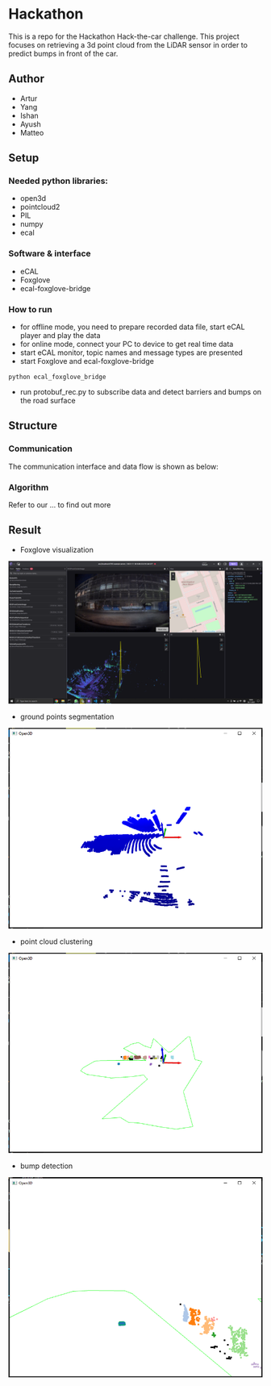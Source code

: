
# Hackathon
This is a repo for the Hackathon Hack-the-car challenge. This project focuses on retrieving a 3d point cloud from the LiDAR sensor in order to predict bumps in front of the car.

## Author
* Artur
* Yang
* Ishan
* Ayush
* Matteo

## Setup
### Needed python libraries:
* open3d
* pointcloud2
* PIL
* numpy
* ecal

### Software & interface
* eCAL
* Foxglove
* ecal-foxglove-bridge

### How to run
* for offline mode, you need to prepare recorded data file, start eCAL player and play the data
* for online mode, connect your PC to device to get real time data
* start eCAL monitor, topic names and message types are presented
* start Foxglove and ecal-foxglove-bridge
```shell
python ecal_foxglove_bridge
```
* run protobuf_rec.py to subscribe data and detect barriers and bumps on the road surface

## Structure
### Communication
The communication interface and data flow is shown as below:


### Algorithm
Refer to our ... to find out more


## Result
* Foxglove visualization

<div style="align-content: center">
    <img src="img/foxglove_window.png" alt="foxglove_window">
</div>

* ground points segmentation

<div style="align-content: center">
    <img src="img/1st_ground.png" alt="foxglove_window">
</div>

* point cloud clustering

<div style="align-content: center">
    <img src="img/1st_res.png" alt="foxglove_window">
</div>

* bump detection

<div style="align-content: center">
    <img src="img/1st_bump.png" alt="foxglove_window">
</div>



